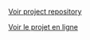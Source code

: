 [Voir project repository ](https://github.com/ilham029/JS-project.git)

[Voir le projet en ligne](https://ilham029.github.io/JS-project/)
